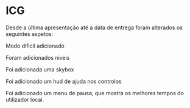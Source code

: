 # ICG

Desde a última apresentação até à data de entrega foram alterados os seguintes aspetos:

Modo dificil adicionado

Foram adicionados niveis

Foi adicionada uma skybox

Foi adicionado um hud de ajuda nos controlos

Foi adicionado um menu de pausa, que mostra os melhores tempos do utilizador local.
